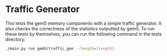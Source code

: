 # Traffic Generator

This tests the gem5 memory components with a simple traffic generator.
It also checks the correctness of the statistics outputted by gem5.
To run these tests by themselves, you can run the following command in the tests directory:

```bash
./main.py run gem5/traffic_gen --length=[length]
```
